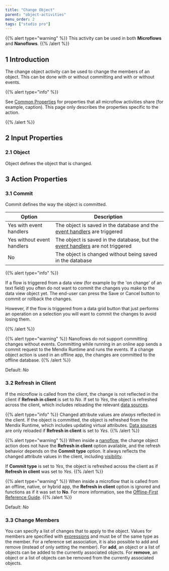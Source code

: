 ```yaml
---
title: "Change Object"
parent: "object-activities"
menu_order: 2
tags: ["studio pro"]
---
```


{{% alert type="warning" %}}
This activity can be used in both **Microflows** and **Nanoflows**.
{{% /alert %}}

## 1 Introduction

The change object activity can be used to change the members of an object. This can be done with or without committing and with or without events.

{{% alert type="info" %}}

See [Common Properties](microflow-element-common-properties) for properties that all microflow activities share (for example, caption). This page only describes the properties specific to the action.

{{% /alert %}}

## 2 Input Properties

### 2.1 Object

Object defines the object that is changed.

## 3 Action Properties

### 3.1 Commit

Commit defines the way the object is committed.

| Option | Description |
| --- | --- |
| Yes with event handlers | The object is saved in the database and the [event handlers](event-handlers) are triggered |
| Yes without event handlers | The object is saved in the database, but the [event handlers](event-handlers) are not triggered |
| No | The object is changed without being saved in the database |

{{% alert type="info" %}}

If a flow is triggered from a data view (for example by the 'on change' of an text field) you often do not want to commit the changes you make to the data view object yet. The end-user can press the Save or Cancel button to commit or rollback the changes.

However, if the flow is triggered from a data grid button that just performs an operation on a selection you will want to commit the changes to avoid losing them.

{{% /alert %}}

{{% alert type="warning" %}}
Nanoflows do not support committing changes without events. Committing while running in an online app sends a commit request to the Mendix Runtime and runs the events. If a change object action is used in an offline app, the changes are committed to the offline database.
{{% /alert %}}

Default: *No*

### 3.2 Refresh in Client

If the microflow is called from the client, the change is not reflected in the client if **Refresh in client** is set to *No*. If set to *Yes*, the object is refreshed across the client, which includes reloading the relevant [data sources](data-sources).

{{% alert type="info" %}}
Changed attribute values are *always* reflected in the client. If the object is committed, the object is refreshed from the Mendix Runtime, which includes updating virtual attributes. [Data sources](data-sources) are only reloaded if **Refresh in client** is set to *Yes*.
{{% /alert %}}

{{% alert type="warning" %}}
When inside a [nanoflow](nanoflows), the change object action does not have the **Refresh in client** option available, and the refresh behavior depends on the **Commit type** option. It always reflects the changed attribute values in the client, including [visibility](common-widget-properties#visibility-properties).

If **Commit type** is set to *Yes*, the object is refreshed across the client as if **Refresh in client** was set to *Yes*.
{{% /alert %}}

{{% alert type="warning" %}}
When inside a microflow that is called from an offline, native, or hybrid app, the **Refresh in client** option is ignored and functions as if it was set to **No**. For more information, see the [Offline-First Reference Guide](offline-first#4-1-microflows).
{{% /alert %}}

Default: *No*

### 3.3 Change Members

You can specify a list of changes that to apply to the object. Values for members are specified with [expressions](expressions) and must be of the same type as the member. For a reference set association, it is also possible to add and remove (instead of only setting the member). For **add**, an object or a list of objects can be added to the currently associated objects. For **remove**, an object or a list of objects can be removed from the currently associated objects.
